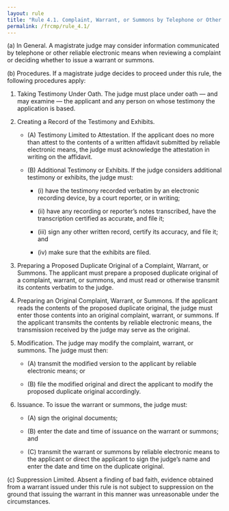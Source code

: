 ```yaml
---
layout: rule
title: "Rule 4.1. Complaint, Warrant, or Summons by Telephone or Other Reliable Electronic Means"
permalink: /frcmp/rule_4.1/
---
```


(a) In General. A magistrate judge may consider information communicated by telephone or other reliable electronic means when reviewing a complaint or deciding whether to issue a warrant or summons.


(b) Procedures. If a magistrate judge decides to proceed under this rule, the following procedures apply:


1. Taking Testimony Under Oath. The judge must place under oath — and may examine — the applicant and any person on whose testimony the application is based.


2. Creating a Record of the Testimony and Exhibits.


    - (A) Testimony Limited to Attestation. If the applicant does no more than attest to the contents of a written affidavit submitted by reliable electronic means, the judge must acknowledge the attestation in writing on the affidavit.


    - (B) Additional Testimony or Exhibits. If the judge considers additional testimony or exhibits, the judge must:


        - (i) have the testimony recorded verbatim by an electronic recording device, by a court reporter, or in writing;


        - (ii) have any recording or reporter’s notes transcribed, have the transcription certified as accurate, and file it;


        - (iii) sign any other written record, certify its accuracy, and file it; and


        - (iv) make sure that the exhibits are filed.


3. Preparing a Proposed Duplicate Original of a Complaint, Warrant, or Summons. The applicant must prepare a proposed duplicate original of a complaint, warrant, or summons, and must read or otherwise transmit its contents verbatim to the judge.


4. Preparing an Original Complaint, Warrant, or Summons. If the applicant reads the contents of the proposed duplicate original, the judge must enter those contents into an original complaint, warrant, or summons. If the applicant transmits the contents by reliable electronic means, the transmission received by the judge may serve as the original.


5. Modification. The judge may modify the complaint, warrant, or summons. The judge must then:


    - (A) transmit the modified version to the applicant by reliable electronic means; or


    - (B) file the modified original and direct the applicant to modify the proposed duplicate original accordingly.


6. Issuance. To issue the warrant or summons, the judge must:


    - (A) sign the original documents;


    - (B) enter the date and time of issuance on the warrant or summons; and


    - (C) transmit the warrant or summons by reliable electronic means to the applicant or direct the applicant to sign the judge’s name and enter the date and time on the duplicate original.


(c) Suppression Limited. Absent a finding of bad faith, evidence obtained from a warrant issued under this rule is not subject to suppression on the ground that issuing the warrant in this manner was unreasonable under the circumstances.
